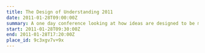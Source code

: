 ```yaml
---
title: The Design of Understanding 2011
date: 2011-01-28T09:00:00Z
summary: A one day conference looking at how ideas are designed to be more understandable.
start: 2011-01-28T09:30:00Z
end: 2011-01-28T17:20:00Z
place_id: 9c3xgv7v+9x
---
```

